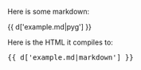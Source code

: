 <p>Here is some markdown:</p>

{{ d['example.md|pyg'] }}

<p>Here is the HTML it compiles to:</p>

<pre>
{{ d['example.md|markdown'] }}
</pre>

